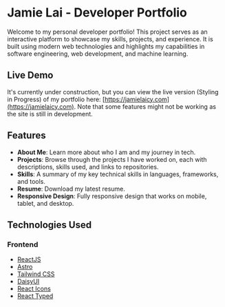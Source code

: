 # Jamie Lai - Developer Portfolio

Welcome to my personal developer portfolio! This project serves as an interactive platform to showcase my skills, projects, and experience. It is built using modern web technologies and highlights my capabilities in software engineering, web development, and machine learning.

## Live Demo

It's currently under construction, but you can view the live version (Styling in Progress) of my portfolio here: [https://jamielaicy.com](https://jamielaicy.com). Note that some features might not be working as the site is still in development.


## Features

- **About Me**: Learn more about who I am and my journey in tech.
- **Projects**: Browse through the projects I have worked on, each with descriptions, skills used, and links to repositories.
- **Skills**: A summary of my key technical skills in languages, frameworks, and tools.
- **Resume**: Download my latest resume.
- **Responsive Design**: Fully responsive design that works on mobile, tablet, and desktop.

## Technologies Used

### Frontend
- [ReactJS](https://reactjs.org/) 
- [Astro](https://astro.build/) 
- [Tailwind CSS](https://tailwindcss.com/)
- [DaisyUI](https://daisyui.com/)
- [React Icons](https://react-icons.github.io/react-icons/)
- [React Typed](https://github.com/ssbeefeater/react-typed)


